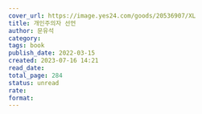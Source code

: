 ```yaml
---
cover_url: https://image.yes24.com/goods/20536907/XL
title: 개인주의자 선언
author: 문유석
category: 
tags: book
publish_date: 2022-03-15
created: 2023-07-16 14:21
read_date:
total_page: 284
status: unread
rate:
format:
---
```

